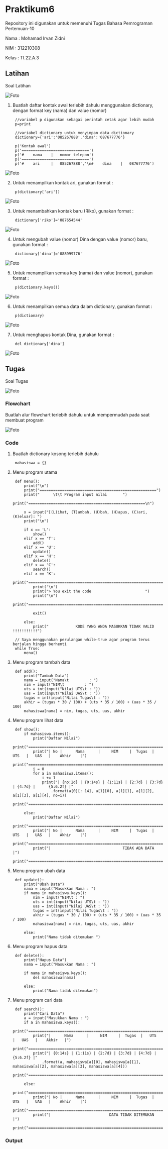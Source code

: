 # Praktikum6

Repository ini digunakan untuk memenuhi Tugas Bahasa Pemrograman Pertemuan-10

Nama    : Mohamad Irvan Zidni

NIM     : 312210308

Kelas   : TI.22.A.3


## Latihan

Soal Latihan

![Foto](Foto/Soal%20Latihan.png)

1. Buatlah daftar kontak awal terlebih dahulu menggunakan dictionary, dengan format key (nama) dan value (nomor)

        //variabel p digunakan sebagai perintah cetak agar lebih mudah
        p=print

        //variabel dictionary untuk menyimpan data dictionary
        dictionary={'ari':'085267888','dina':'087677776'}

        p('Kontak awal')
        p('==============================')
        p('#    nama    |   nomor telepon')
        p('==============================')
        p('#    ari     |   085267888','\n#    dina    |   087677776')

![Foto](Foto/Tampil%20kontak%20awal.png)

2. Untuk menampilkan kontak ari, gunakan format :

        p(dictionary['ari'])

![Foto](Foto/Tampil%20kontak%20ari.png)

3. Untuk menambahkan kontak baru (Riko), gunakan format :

        dictionary['riko']='087654544'

![Foto](Foto/Tambah%20kontak.png)

4. Untuk mengubah value (nomor) Dina dengan value (nomor) baru, gunakan format :

        dictionary['dina']='088999776'

![Foto](Foto/Ubah%20nomor.png)

5. Untuk menampilkan semua key (nama) dan value (nomor), gunakan format :

        p(dictionary.keys())

![Foto](Foto/Tampil%20semua%20nama%20dan%20nomor.png)

6. Untuk menampilkan semua data dalam dictionary, gunakan format :

        p(dictionary)

![Foto](Foto/Tampil%20semua%20data.png)

7. Untuk menghapus kontak Dina, gunakan format :

        del dictionary['dina']

![Foto](Foto/Hapus%20kontak%20dina.png)

## Tugas

Soal Tugas

![Foto](Foto/Soal%20Tugas.png)

### Flowchart

Buatlah alur flowchart terlebih dahulu untuk mempermudah pada saat membuat program

![Foto](Foto/Flowchart%20Tugas.png)

### Code

1. Buatlah dictionary kosong terlebih dahulu

        mahasiswa = {}

2. Menu program utama

        def menu():
            print("\n")
            print("====================================================")
            print("      \t\t Program input nilai       ")
            print("====================================================\n")

            x = input("[(L)ihat, (T)ambah, (U)bah, (H)apus, (C)ari, (K)eluar]: ")
            print("\n")

            if x == 'L':
                show()
            elif x == 'T':
                add()
            elif x == 'U':
                update()
            elif x == 'H':
                delete()
            elif x == 'C':
                search()
            elif x == 'K':
                print("==========================================================================")
                print('\n')
                print("> You exit the code                        ")
                print("\n")
                print("==========================================================================")

                exit()

            else:
                print("            KODE YANG ANDA MASUKKAN TIDAK VALID !!!!!!!!!!!")

        // Saya menggunakan perulangan while-true agar program terus berjalan hingga berhenti
        while True:
            menu()

3. Menu program tambah data

        def add():
            print("Tambah Data")
            nama = input("Nama\t         : ")
            nim = input("NIM\t         : ")
            uts = int(input("Nilai UTS\t : "))
            uas = int(input("Nilai UAS\t : "))
            tugas = int(input("Nilai Tugas\t : "))
            akhir = (tugas * 30 / 100) + (uts * 35 / 100) + (uas * 35 / 100)
            mahasiswa[nama] = nim, tugas, uts, uas, akhir

4. Menu program lihat data

        def show():
            if mahasiswa.items():
                print("Daftar Nilai")
                print("=================================================================================")
                print("| No |      Nama      |     NIM     |  Tugas  |   UTS   |   UAS   |    Akhir    |")
                print("=================================================================================")
                i = 0
                for a in mahasiswa.items():
                    i += 1
                    print("| {no:2d} | {0:14s} | {1:11s} | {2:7d} | {3:7d} | {4:7d} |      {5:6.2f} |"
                        .format(a[0][: 14], a[1][0], a[1][1], a[1][2], a[1][3], a[1][4], no=i))
                print("=================================================================================")

            else:
                print("Daftar Nilai")
                print("=================================================================================")
                print("| No |      Nama      |     NIM     |  Tugas  |   UTS   |   UAS   |    Akhir    |")
                print("=================================================================================")
                print("|                                TIDAK ADA DATA                                 |")
                print("=================================================================================")

5. Menu program ubah data

        def update():
            print("Ubah Data")
            nama = input("Masukkan Nama : ")
            if nama in mahasiswa.keys():
                nim = input("NIM\t : ")
                uts = int(input("Nilai UTS\t : "))
                uas = int(input("Nilai UAS\t : "))
                tugas = int(input("Nilai Tugas\t : "))
                akhir = (tugas * 30 / 100) + (uts * 35 / 100) + (uas * 35 / 100)
                mahasiswa[nama] = nim, tugas, uts, uas, akhir

            else:
                print("Nama tidak ditemukan ")

6. Menu program hapus data

        def delete():
            print("Hapus Data")
            nama = input("Masukkan Nama : ")

            if nama in mahasiswa.keys():
                del mahasiswa[nama]

            else:
                print("Nama tidak ditemukan")

7. Menu program cari data

        def search():
            print("Cari Data")
            a = input("Masukkan Nama : ")
            if a in mahasiswa.keys():
                print("===========================================================================")
                print("|      Nama      |     NIM     |  Tugas  |   UTS   |   UAS   |    Akhir   |")
                print("===========================================================================")
                print("| {0:14s} | {1:11s} | {2:7d} | {3:7d} | {4:7d} |     {5:6.2f} |"
                    .format(a, mahasiswa[a][0], mahasiswa[a][1], mahasiswa[a][2], mahasiswa[a][3], mahasiswa[a][4]))
                print("===========================================================================")

            else:
                print("=================================================================================")
                print("| No |      Nama      |     NIM     |  Tugas  |   UTS   |   UAS   |    Akhir    |")
                print("=================================================================================")
                print("|                          DATA TIDAK DITEMUKAN                                 |")
                print("=================================================================================")

### Output